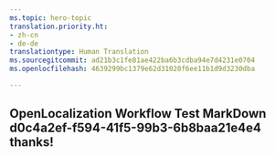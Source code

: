 ```yaml
---
ms.topic: hero-topic
translation.priority.ht:
- zh-cn
- de-de
translationtype: Human Translation
ms.sourcegitcommit: ad21b3c1fe81ae422ba6b3cdba94e7d4231e0704
ms.openlocfilehash: 4639299bc1379e62d31020f6ee11b1d9d3230dba

---
```

## OpenLocalization Workflow Test MarkDown d0c4a2ef-f594-41f5-99b3-6b8baa21e4e4 thanks!



<!--HONumber=Aug16_HO4-->



